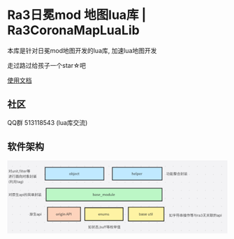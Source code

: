 # Ra3日冕mod 地图lua库 | Ra3CoronaMapLuaLib
本库是针对日冕mod地图开发的lua库, 加速lua地图开发

走过路过给孩子一个star☆吧  

[使用文档](https://www.yuque.com/muzeqaq/ra3mapwiki/afe5t67gxdl6krgd)

## 社区
QQ群
513118543 (lua库交流)


## 软件架构

![软件架构](doc/img/arch.png)